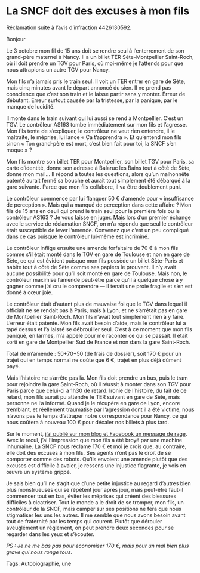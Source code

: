 # La SNCF doit des excuses à mon fils

Réclamation suite à l’avis d’infraction 4426130592.

Bonjour

Le 3 octobre mon fil de 15 ans doit se rendre seul à l’enterrement de son grand-père maternel à Nancy. Il a un billet TER Sète-Montpellier Saint-Roch, où il doit prendre un TGV pour Paris, où moi-même je l’attends pour que nous attrapions un autre TGV pour Nancy.

Mon fils n’a jamais pris le train seul. Il voit un TER entrer en gare de Sète, mais cinq minutes avant le départ annoncé du sien. Il ne prend pas conscience que c’est son train et le laisse partir sans y monter. Erreur de débutant. Erreur surtout causée par la tristesse, par la panique, par le manque de lucidité.

Il monte dans le train suivant qui lui aussi se rend à Montpellier. C’est un TGV. Le contrôleur AS163 tombe immédiatement sur mon fils et l’agresse. Mon fils tente de s’expliquer, le contrôleur ne veut rien entendre, il le maltraite, le méprise, lui lance « Ça t’apprendra ». Et qu’entend mon fils sinon « Ton grand-père est mort, c’est bien fait pour toi, la SNCF s’en moque » ?

Mon fils montre son billet TER pour Montpellier, son billet TGV pour Paris, sa carte d’identité, donne son adresse à Balaruc les Bains tout à côté de Sète, donne mon mail… Il répond à toutes les questions, alors qu’un malhonnête patenté aurait fermé sa bouche et aurait tout simplement été débarqué à la gare suivante. Parce que mon fils collabore, il va être doublement puni.

Le contrôleur commence par lui flanquer 50 € d’amende pour « insuffisance de perception ». Mais qui a manqué de perception dans cette affaire ? Mon fils de 15 ans en deuil qui prend le train seul pour la première fois ou le contrôleur AS163 ? Je vous laisse en juger. Mais lors d’un premier échange avec le service de réclamation SNCF, on m’a répondu que seul le contrôleur était susceptible de lever l’amende. Convenez que c’est un peu compliqué dans ce cas puisque le contrôleur lui-même est incriminé.

Le contrôleur inflige ensuite une amende forfaitaire de 70 € à mon fils comme s’il était monté dans le TGV en gare de Toulouse et non en gare de Sète, ce qui est évident puisque mon fils possède un billet Sète-Paris et habite tout à côté de Sète comme ses papiers le prouvent. Il n’y avait aucune possibilité pour qu’il soit monté en gare de Toulouse. Mais non, le contrôleur maximise l’amende peut-être parce qu’il a quelque chose à y gagner comme j’ai cru le comprendre — il tenait une proie fragile et s’en est donné à cœur joie.

Le contrôleur était d’autant plus de mauvaise foi que le TGV dans lequel il officiait ne se rendait pas à Paris, mais à Lyon, et ne s’arrêtait pas en gare de Montpellier Saint-Roch. Mon fils n’avait tout simplement rien à y faire. L’erreur était patente. Mon fils avait besoin d’aide, mais le contrôleur lui a tapé dessus et l’a laissé se débrouiller seul. C’est à ce moment que mon fils paniqué, en larmes, m’a appelé pour me raconter ce qui se passait. Il était sorti en gare de Montpellier Sud de France et non dans la gare Saint-Roch.

Total de m’amende : 50+70+50 (de frais de dossier), soit 170 € pour un trajet qui en temps normal ne coûte que 6 €, trajet en plus déjà dûment payé.

Mais l’histoire ne s’arrête pas là. Mon fils doit prendre un bus, puis le tram pour rejoindre la gare Saint-Roch, où il réussit à monter dans son TGV pour Paris parce que celui-ci a 1h30 de retard. Ironie de l’histoire, du fait de ce retard, mon fils aurait pu attendre le TER suivant en gare de Sète, mais personne ne l’a informé. Quand je le récupère en gare de Lyon, encore tremblant, et réellement traumatisé par l’agression dont il a été victime, nous n’avons pas le temps d’attraper notre correspondance pour Nancy, ce qui nous coûtera à nouveau 100 € pour décaler nos billets à plus tard.

Sur le moment, [j’ai publié sur mon blog et Facebook un message de rage](https://tcrouzet.com/2022/10/03/les-inhumains-agents-de-la-sncf/). Avec le recul, j’ai l’impression que mon fils a été broyé par une machine inhumaine. La SNCF nous réclame 170 € et moi je crois que, au contraire, elle doit des excuses à mon fils. Ses agents n’ont pas le droit de se comporter comme des robots. Qu’ils envoient une amende plutôt que des excuses est difficile à avaler, je ressens une injustice flagrante, je vois en œuvre un système grippé.

Je sais bien qu’il ne s’agit que d’une petite injustice au regard d’autres bien plus monstrueuses qui se répètent jour après jour, mais peut-être faut-il commencer tout en bas, éviter les méprises qui créent des blessures difficiles à cicatriser. Tout le monde a le droit de se tromper, mon fils, un contrôleur de la SNCF, mais camper sur ses positions ne fera que nous stigmatiser les uns les autres. Il me semble que nous avons besoin avant tout de fraternité par les temps qui courent. Plutôt que dérouler aveuglément un règlement, on peut prendre deux secondes pour se regarder dans les yeux et s’écouter.

*PS : Je ne me bas pas pour économiser 170 €, mais pour un mal bien plus grave qui nous ronge tous.*

Tags: Autobiographie, une
